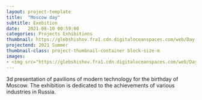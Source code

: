 ```yaml
---
layout: project-template
title:  "Moscow day"
subtitle: Exebition
date:   2021-08-10 00:59:00
categories: Projects Exhibitions
thumbnail: https://glebshishov.fra1.cdn.digitaloceanspaces.com/web/Day-of-Moscow/Day-of-Moscow-thumbnail.png
projectend: 2021 Summer
thumbnail-class: project-thumbnail-container block-size-m
images:
- <img src="https://glebshishov.fra1.cdn.digitaloceanspaces.com/web/Day-of-Moscow/Moscow-day-1.jpg" class="project-img-parameters img-size-full" alt="Moscow-1">
---
```

3d presentation of pavilions of modern technology for the birthday of Moscow. The exhibition is dedicated to the achievements of various industries in Russia.